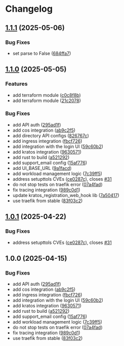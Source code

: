 # Changelog

## [1.1.1](https://github.com/canonical/user-verification-service-operator/compare/v1.1.0...v1.1.1) (2025-05-06)


### Bug Fixes

* set parse to False ([684ffa7](https://github.com/canonical/user-verification-service-operator/commit/684ffa7968208cdc01e5795aa4af7fb7fece8eac))

## [1.1.0](https://github.com/canonical/user-verification-service-operator/compare/v1.0.1...v1.1.0) (2025-05-05)


### Features

* add terraform module ([c0c8f8b](https://github.com/canonical/user-verification-service-operator/commit/c0c8f8bbf68484117d249f68ca1c5a960a6ad1ae))
* add terraform module ([21c2078](https://github.com/canonical/user-verification-service-operator/commit/21c20786c6b8d8d2b9f8515dffba627706863e8b))


### Bug Fixes

* add API auth ([295ad1f](https://github.com/canonical/user-verification-service-operator/commit/295ad1fcb342b6d4fe4e5964115d01b2985ad9e0))
* add cos integration ([ab9c2f5](https://github.com/canonical/user-verification-service-operator/commit/ab9c2f5e529f0dc37a7f58752376fc1c384a65dd))
* add directory API configs ([826767c](https://github.com/canonical/user-verification-service-operator/commit/826767c67cf1fdf47a90d67cd01cc6cc06cef4e0))
* add ingress integration ([fbcf726](https://github.com/canonical/user-verification-service-operator/commit/fbcf726ecd8cbf97b5a751d875cfb65779140c0a))
* add integration with the login UI ([59c60b2](https://github.com/canonical/user-verification-service-operator/commit/59c60b241d77ac3197366647563496ff913e53ad))
* add kratos integration ([9630571](https://github.com/canonical/user-verification-service-operator/commit/9630571432736d71be670f506c4374077b8fdff6))
* add rust to build ([a521292](https://github.com/canonical/user-verification-service-operator/commit/a52129298709889c63587a394e3708d70bdc8db5))
* add support_email config ([15af776](https://github.com/canonical/user-verification-service-operator/commit/15af77623124ecf405a3815050f549835ef20417))
* add UI_BASE_URL ([9a1facd](https://github.com/canonical/user-verification-service-operator/commit/9a1facd655396e793123ce2e92cd879248fa77cb))
* add workload management logic ([7c39ff5](https://github.com/canonical/user-verification-service-operator/commit/7c39ff5028083156889e6f18f421ba78478e2f3f))
* address setupttols CVEs ([ce0287c](https://github.com/canonical/user-verification-service-operator/commit/ce0287c131396426c2bb0f515d1d4c5ee302fb0b)), closes [#31](https://github.com/canonical/user-verification-service-operator/issues/31)
* do not stop tests on traefik error ([07a4fad](https://github.com/canonical/user-verification-service-operator/commit/07a4fad5129442bcda66a06f77da99cd16be5038))
* fix tracing integration ([989c0d1](https://github.com/canonical/user-verification-service-operator/commit/989c0d1d43195f92536d29f5a40a97f3cf00e35e))
* update kratos_registration_web_hook lib ([7a50417](https://github.com/canonical/user-verification-service-operator/commit/7a504172d4356bbaf9a66490bc6ceb54529babc1))
* use traefik from stable ([83f03c2](https://github.com/canonical/user-verification-service-operator/commit/83f03c2ebf9e8a08e35426cb6dc4984a8499465e))

## [1.0.1](https://github.com/canonical/user-verification-service-operator/compare/v1.0.0...v1.0.1) (2025-04-22)


### Bug Fixes

* address setupttols CVEs ([ce0287c](https://github.com/canonical/user-verification-service-operator/commit/ce0287c131396426c2bb0f515d1d4c5ee302fb0b)), closes [#31](https://github.com/canonical/user-verification-service-operator/issues/31)

## 1.0.0 (2025-04-15)


### Bug Fixes

* add API auth ([295ad1f](https://github.com/canonical/user-verification-service-operator/commit/295ad1fcb342b6d4fe4e5964115d01b2985ad9e0))
* add cos integration ([ab9c2f5](https://github.com/canonical/user-verification-service-operator/commit/ab9c2f5e529f0dc37a7f58752376fc1c384a65dd))
* add ingress integration ([fbcf726](https://github.com/canonical/user-verification-service-operator/commit/fbcf726ecd8cbf97b5a751d875cfb65779140c0a))
* add integration with the login UI ([59c60b2](https://github.com/canonical/user-verification-service-operator/commit/59c60b241d77ac3197366647563496ff913e53ad))
* add kratos integration ([9630571](https://github.com/canonical/user-verification-service-operator/commit/9630571432736d71be670f506c4374077b8fdff6))
* add rust to build ([a521292](https://github.com/canonical/user-verification-service-operator/commit/a52129298709889c63587a394e3708d70bdc8db5))
* add support_email config ([15af776](https://github.com/canonical/user-verification-service-operator/commit/15af77623124ecf405a3815050f549835ef20417))
* add workload management logic ([7c39ff5](https://github.com/canonical/user-verification-service-operator/commit/7c39ff5028083156889e6f18f421ba78478e2f3f))
* do not stop tests on traefik error ([07a4fad](https://github.com/canonical/user-verification-service-operator/commit/07a4fad5129442bcda66a06f77da99cd16be5038))
* fix tracing integration ([989c0d1](https://github.com/canonical/user-verification-service-operator/commit/989c0d1d43195f92536d29f5a40a97f3cf00e35e))
* use traefik from stable ([83f03c2](https://github.com/canonical/user-verification-service-operator/commit/83f03c2ebf9e8a08e35426cb6dc4984a8499465e))
